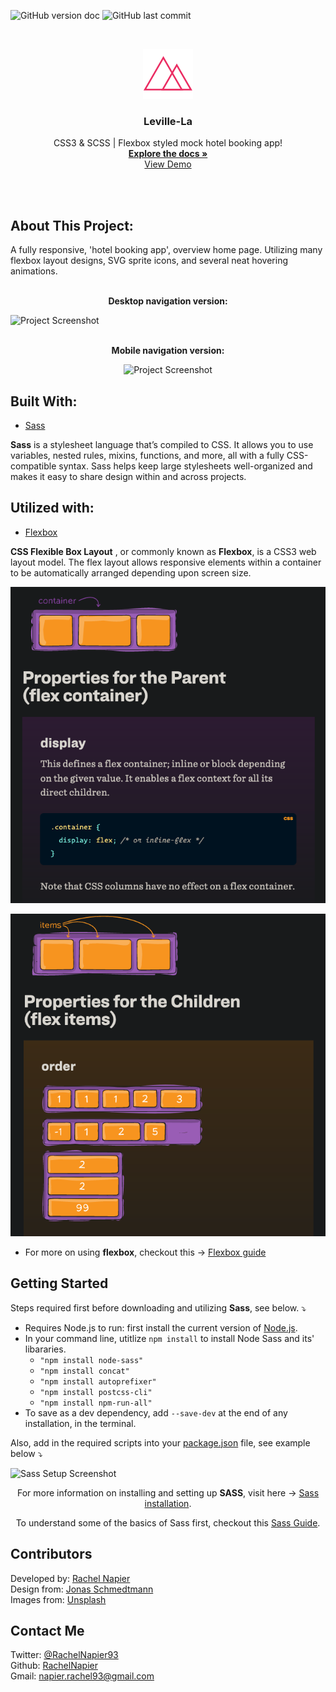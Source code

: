 <!-- PROJECT SHIELDS -->

![GitHub version doc](https://img.shields.io/badge/Version-1.0.0-red)
![GitHub last commit](https://img.shields.io/github/last-commit/RachelNapier/writers_block_landing_page?style=flat-square)

<!-- PROJECT LOGO -->

<br />
<p align="center">
  <a href="https://rachelnapier.github.io/stars-unlimited/">
    <img src="img/favicon.png" alt="Logo" width="80" height="80">
  </a>

  <h3 align="center"><strong>Leville-La</strong></h3>

  <p align="center">
        CSS3 & SCSS | Flexbox styled mock hotel booking app!
    <br />
    <a href="https://github.com/RachelNapier/leville-la"><strong>Explore the docs »</strong></a>
    <br />
    <a href=" https://rachelnapier.github.io/leville-la/">View Demo</a>
  </p>
</p>
<br>
<br>

<!-- ABOUT -->

## <strong>About This Project:</strong>

A fully responsive, 'hotel booking app', overview home page. Utilizing many flexbox layout designs, SVG sprite icons, and several neat hovering animations.
<br>
<br>

<p align="center"><strong>Desktop navigation version:</strong></p>

![Project Screenshot](img/demo-lg.gif)
<br>
<br>

<p align="center"><strong>Mobile navigation version:</strong></
<br>

<div align="center">

![Project Screenshot](img/demo-sm.gif)

</div>

## <strong>Built With:</strong>

- [Sass](https://sass-lang.com/)

<strong>Sass</strong> is a stylesheet language that’s compiled to CSS. It allows you to use variables, nested rules, mixins, functions, and more, all with a fully CSS-compatible syntax. Sass helps keep large stylesheets well-organized and makes it easy to share design within and across projects.

## <strong>Utilized with:</strong>

- [Flexbox](https://developer.mozilla.org/en-US/docs/Web/CSS/CSS_Flexible_Box_Layout/Basic_Concepts_of_Flexbox)

<strong>CSS Flexible Box Layout</strong> , or commonly known as <strong>Flexbox</strong>, is a CSS3 web layout model. The flex layout allows responsive elements within a container to be automatically arranged depending upon screen size.

<div align="center">

![Flex container](img/flex-1.png)

![Flex items](img/flex-2.png)

</div>

- For more on using <strong>flexbox</strong>, checkout this → [Flexbox guide](https://css-tricks.com/snippets/css/a-guide-to-flexbox/)

<!-- GETTING STARTED -->

## <strong>Getting Started</strong>

Steps required first before downloading and utilizing <strong>Sass</strong>, see below. ⤵

- Requires Node.js to run: first install the current version of [Node.js](https://nodejs.org/en/).
- In your command line, utitlize <code>npm install</code> to install Node Sass and its' libararies.
  - <code>"npm install node-sass"</code>
  - <code>"npm install concat"</code>
  - <code>"npm install autoprefixer"</code>
  - <code>"npm install postcss-cli"</code>
  - <code>"npm install npm-run-all"</code>
- To save as a dev dependency, add <code>--save-dev</code> at the end of any installation, in the terminal.

Also, add in the required scripts into your <u>package.json</u> file, see example below ⤵

![Sass Setup Screenshot](imgs/ss-1.png)

<div align="center">

For more information on installing and setting up <strong>SASS</strong>, visit here → [Sass installation](https://sass-lang.com/install).

To understand some of the basics of Sass first, checkout this [Sass Guide](https://sass-lang.com/guide).

</div>

<!-- CONTRIBUTORS -->

## <strong>Contributors</strong>

Developed by: [Rachel Napier](https://github.com/RachelNapier)<br>
Design from: [Jonas Schmedtmann](https://www.udemy.com/user/jonasschmedtmann/)<br>
Images from: [Unsplash](https://unsplash.com/)

<!-- CONTACT -->

## <strong>Contact Me</strong>

Twitter: [@RachelNapier93](https://twitter.com/RachelNapier93)<br>
Github: [RachelNapier](https://github.com/RachelNapier)<br>
Gmail: napier.rachel93@gmail.com
